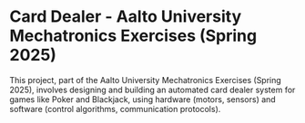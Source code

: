# Card Dealer - Aalto University Mechatronics Exercises (Spring 2025)

This project, part of the Aalto University Mechatronics Exercises (Spring 2025), involves designing and building an automated card dealer system for games like Poker and Blackjack, using hardware (motors, sensors) and software (control algorithms, communication protocols).
